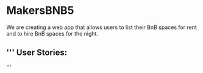 # MakersBNB5

We are creating a web app that allows users to list their BnB spaces for rent and to hire BnB spaces for the night.

'''
User Stories:
----


'''
